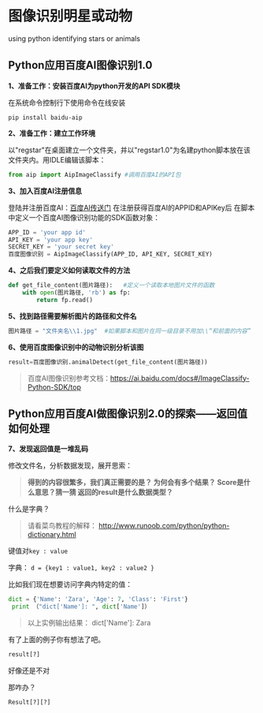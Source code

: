 # 图像识别明星或动物
using python identifying stars or animals

## Python应用百度AI图像识别1.0

****1、准备工作：安装百度AI为python开发的API SDK模块****

在系统命令控制行下使用命令在线安装
```
pip install baidu-aip 
```

****2、准备工作：建立工作环境****

以"regstar"在桌面建立一个文件夹，并以"regstar1.0"为名建python脚本放在该文件夹内。用IDLE编辑该脚本：
```python
from aip import AipImageClassify #调用百度AI的API包
```

****3、加入百度AI注册信息****


登陆并注册百度AI：[百度AI传送门](http://ai.baidu.com/?track=cp:aipinzhuan%7Cpf:pc%7Cpp:AIpingtai%7Cpu:title%7Cci:%7Ckw:10005792)
在注册获得百度AI的APPID和APIKey后
在脚本中定义一个百度AI图像识别功能的SDK函数对象：

```python
APP_ID = 'your app id'
API_KEY = 'your app key'
SECRET_KEY = 'your secret key'
百度图像识别 = AipImageClassify(APP_ID, API_KEY, SECRET_KEY)
```

****4、之后我们要定义如何读取文件的方法****


```python
def get_file_content(图片路径):   #定义一个读取本地图片文件的函数
    with open(图片路径, 'rb') as fp:
        return fp.read()
```

****5、找到路径需要解析图片的路径和文件名****

```python
图片路径 = "文件夹名\\1.jpg"  #如果脚本和图片在同一级目录不用加\\“和前面的内容”
```

****6、使用百度图像识别中的动物识别分析该图****

```python
result=百度图像识别.animalDetect(get_file_content(图片路径))
```

> 百度AI图像识别参考文档：https://ai.baidu.com/docs#/ImageClassify-Python-SDK/top


## Python应用百度AI做图像识别2.0的探索——返回值如何处理
****7、发现返回值是一堆乱码****

修改文件名，分析数据发现，展开思索：

> **得到的内容很繁多，我们真正需要的是？  为何会有多个结果？ Score是什么意思？猜一猜 返回的result是什么数据类型？**

什么是字典？
> 请看菜鸟教程的解释： http://www.runoob.com/python/python-dictionary.html

键值对`key : value`

字典： `d = {key1 : value1, key2 : value2 }`

比如我们现在想要访问字典内特定的值：
```python
dict = {'Name': 'Zara', 'Age': 7, 'Class': 'First'}
 print （"dict['Name']: ", dict['Name']）
```

> 以上实例输出结果： dict['Name']:  Zara

有了上面的例子你有想法了吧。

```python
result[?]
```
好像还是不对

那咋办？
```python
Result[?][?]
```
